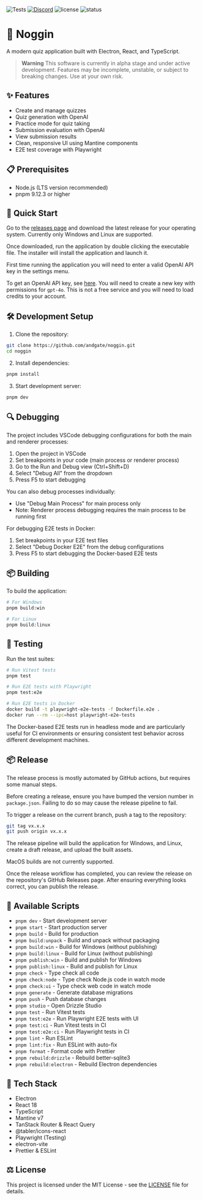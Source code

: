 ![Tests](https://github.com/andgate/noggin/actions/workflows/tests.yml/badge.svg)
[![Discord](https://img.shields.io/discord/1303464423331074139?color=blueviolet&logo=discord)](https://discord.gg/YX88XMcCyC)
![license](https://img.shields.io/github/license/andgate/noggin)
![status](https://img.shields.io/badge/Status-%20Ready%20for%20Awesome-red.svg)

# 🧠 Noggin

A modern quiz application built with Electron, React, and TypeScript.

> **Warning**
> This software is currently in alpha stage and under active development. Features may be incomplete, unstable, or subject to breaking changes. Use at your own risk.

## ✨ Features

- Create and manage quizzes
- Quiz generation with OpenAI
- Practice mode for quiz taking
- Submission evaluation with OpenAI
- View submission results
- Clean, responsive UI using Mantine components
- E2E test coverage with Playwright

## 📋 Prerequisites

- Node.js (LTS version recommended)
- pnpm 9.12.3 or higher

## 🚀 Quick Start

Go to the [releases page](https://github.com/andgate/noggin/releases) and download the latest release for your operating system. Currently only Windows and Linux are supported.

Once downloaded, run the application by double clicking the executable file. The installer will install the application and launch it.

First time running the application you will need to enter a valid OpenAI API key in the settings menu.

To get an OpenAI API key, see [here](https://platform.openai.com/api-keys). You will need to create a new key with permissions for `gpt-4o`. This is not a free service and you will need to load credits to your account.

## 🛠️ Development Setup

1. Clone the repository:

```bash
git clone https://github.com/andgate/noggin.git
cd noggin
```

2. Install dependencies:

```bash
pnpm install
```

3. Start development server:

```bash
pnpm dev
```

## 🔍 Debugging

The project includes VSCode debugging configurations for both the main and renderer processes:

1. Open the project in VSCode
2. Set breakpoints in your code (main process or renderer process)
3. Go to the Run and Debug view (Ctrl+Shift+D)
4. Select "Debug All" from the dropdown
5. Press F5 to start debugging

You can also debug processes individually:

- Use "Debug Main Process" for main process only
- Note: Renderer process debugging requires the main process to be running first

For debugging E2E tests in Docker:

1. Set breakpoints in your E2E test files
2. Select "Debug Docker E2E" from the debug configurations
3. Press F5 to start debugging the Docker-based E2E tests

## 📦 Building

To build the application:

```bash
# For Windows
pnpm build:win

# For Linux
pnpm build:linux
```

## 🧪 Testing

Run the test suites:

```bash
# Run Vitest tests
pnpm test

# Run E2E tests with Playwright
pnpm test:e2e

# Run E2E tests in Docker
docker build -t playwright-e2e-tests -f Dockerfile.e2e .
docker run --rm --ipc=host playwright-e2e-tests
```

The Docker-based E2E tests run in headless mode and are particularly useful for CI environments or ensuring consistent test behavior across different development machines.

## 📦 Release

The release process is mostly automated by GitHub actions, but requires some manual steps.

Before creating a release, ensure you have bumped the version number in `package.json`. Failing to do so may cause the release pipeline to fail.

To trigger a release on the current branch, push a tag to the repository:

```bash
git tag vx.x.x
git push origin vx.x.x
```

The release pipeline will build the application for Windows, and Linux, create a draft release, and upload the built assets.

MacOS builds are not currently supported.

Once the release workflow has completed, you can review the release on the repository's GitHub Releases page. After ensuring everything looks correct, you can publish the release.

## 📜 Available Scripts

- `pnpm dev` - Start development server
- `pnpm start` - Start production server
- `pnpm build` - Build for production
- `pnpm build:unpack` - Build and unpack without packaging
- `pnpm build:win` - Build for Windows (without publishing)
- `pnpm build:linux` - Build for Linux (without publishing)
- `pnpm publish:win` - Build and publish for Windows
- `pnpm publish:linux` - Build and publish for Linux
- `pnpm check` - Type check all code
- `pnpm check:node` - Type check Node.js code in watch mode
- `pnpm check:ui` - Type check web code in watch mode
- `pnpm generate` - Generate database migrations
- `pnpm push` - Push database changes
- `pnpm studio` - Open Drizzle Studio
- `pnpm test` - Run Vitest tests
- `pnpm test:e2e` - Run Playwright E2E tests with UI
- `pnpm test:ci` - Run Vitest tests in CI
- `pnpm test:e2e:ci` - Run Playwright tests in CI
- `pnpm lint` - Run ESLint
- `pnpm lint:fix` - Run ESLint with auto-fix
- `pnpm format` - Format code with Prettier
- `pnpm rebuild:drizzle` - Rebuild better-sqlite3
- `pnpm rebuild:electron` - Rebuild Electron dependencies

## 🔧 Tech Stack

- Electron
- React 18
- TypeScript
- Mantine v7
- TanStack Router & React Query
- @tabler/icons-react
- Playwright (Testing)
- electron-vite
- Prettier & ESLint

## ⚖️ License

This project is licensed under the MIT License - see the [LICENSE](LICENSE) file for details.
